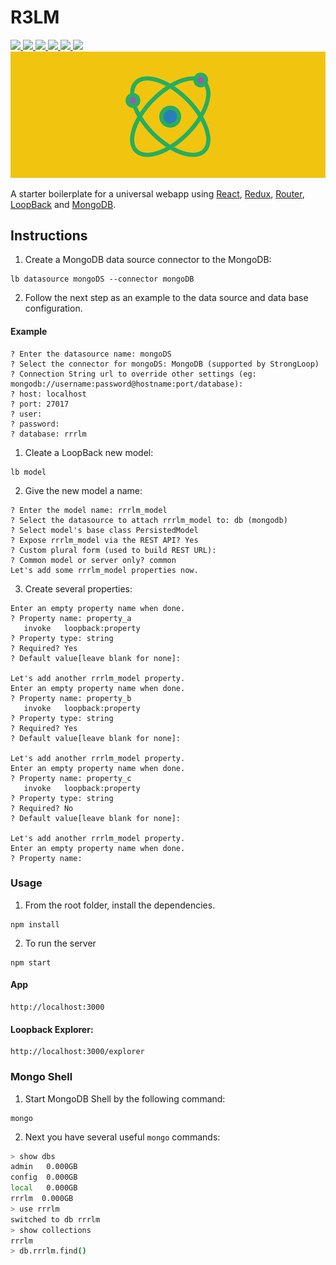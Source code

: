 # R3LM

<a href="#issues" alt="Issues">
<img src="https://img.shields.io/github/issues/opprDev/R3LM.svg?style=flat-square" />
</a>
<a href="#forks" alt="Forks">
<img src="https://img.shields.io/github/forks/opprDev/R3LM.svg?style=flat-square" />
</a>
<a href="#stars" alt="Stars">
<img src="https://img.shields.io/github/stars/opprDev/R3LM.svg?style=flat-square" />
</a>
<a href="#license" alt="License">
<img src="https://img.shields.io/github/license/opprDev/R3LM.svg?style=flat-square" />
</a>
<a href="#dependency_status" alt="dependencies">
<img src="https://david-dm.org/opprDev/R3LM.svg?style=flat-square" />
</a>
<a href="#dev_dependency_status" alt="devDependencies">
<img src="https://david-dm.org/opprDev/R3LM/dev-status.svg?style=flat-square" />
</a>

<img src="banners/banner.png"/>

A starter boilerplate for a universal webapp using [React](https://reactjs.org/), [Redux](https://redux.js.org/), [Router](https://reacttraining.com/react-router/), [LoopBack](https://loopback.io/) and [MongoDB](https://www.mongodb.com/).

## Instructions

1. Create a MongoDB data source connector to the MongoDB:

```
lb datasource mongoDS --connector mongoDB
```

2. Follow the next step as an example to the data source and data base configuration.

#### Example

```
? Enter the datasource name: mongoDS
? Select the connector for mongoDS: MongoDB (supported by StrongLoop)
? Connection String url to override other settings (eg: mongodb://username:password@hostname:port/database):
? host: localhost
? port: 27017
? user:
? password:
? database: rrrlm
```

1. Cleate a LoopBack new model:

```
lb model
```

2. Give the new model a name:

```
? Enter the model name: rrrlm_model
? Select the datasource to attach rrrlm_model to: db (mongodb)
? Select model's base class PersistedModel
? Expose rrrlm_model via the REST API? Yes
? Custom plural form (used to build REST URL):
? Common model or server only? common
Let's add some rrrlm_model properties now.
```

3. Create several properties:

```
Enter an empty property name when done.
? Property name: property_a
   invoke   loopback:property
? Property type: string
? Required? Yes
? Default value[leave blank for none]:

Let's add another rrrlm_model property.
Enter an empty property name when done.
? Property name: property_b
   invoke   loopback:property
? Property type: string
? Required? Yes
? Default value[leave blank for none]:

Let's add another rrrlm_model property.
Enter an empty property name when done.
? Property name: property_c
   invoke   loopback:property
? Property type: string
? Required? No
? Default value[leave blank for none]:

Let's add another rrrlm_model property.
Enter an empty property name when done.
? Property name:
```

### Usage

1. From the root folder, install the dependencies.

```
npm install
```

2. To run the server

```
npm start
```

#### App

```
http://localhost:3000
```

#### Loopback Explorer:

```
http://localhost:3000/explorer
```

### Mongo Shell

1. Start MongoDB Shell by the following command:

```
mongo
```

2. Next you have several useful `mongo` commands:

```bash
> show dbs
admin   0.000GB
config  0.000GB
local   0.000GB
rrrlm  0.000GB
> use rrrlm
switched to db rrrlm
> show collections
rrrlm
> db.rrrlm.find()
```
